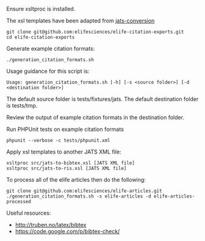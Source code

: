 Ensure xsltproc is installed.

The xsl templates have been adapted from [jats-conversion](https://github.com/PeerJ/jats-conversion)

```
git clone git@github.com:elifesciences/elife-citation-exports.git
cd elife-citation-exports
```

Generate example citation formats:
```
./generation_citation_formats.sh
```

Usage guidance for this script is:
```
Usage: generation_citation_formats.sh [-h] [-s <source folder>] [-d <destination folder>]
```

The default source folder is tests/fixtures/jats.
The default destination folder is tests/tmp.

Review the output of example citation formats in the destination folder.

Run PHPUnit tests on example citation formats
```
phpunit --verbose -c tests/phpunit.xml
```

Apply xsl templates to another JATS XML file:

```
xsltproc src/jats-to-bibtex.xsl [JATS XML file]
xsltproc src/jats-to-ris.xsl [JATS XML file]
```

To process all of the elife articles then do the following:
```
git clone git@github.com:elifesciences/elife-articles.git
./generation_citation_formats.sh -s elife-articles -d elife-articles-processed
```


Useful resources:

* http://truben.no/latex/bibtex
* https://code.google.com/p/bibtex-check/

